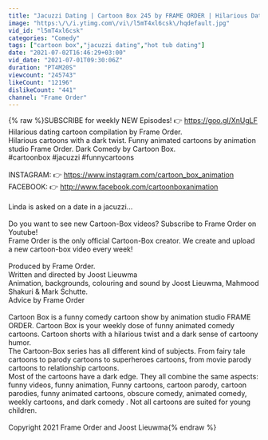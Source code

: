 ```yaml
---
title: "Jacuzzi Dating | Cartoon Box 245 by FRAME ORDER | Hilarious Dating Cartoon"
image: "https:\/\/i.ytimg.com\/vi\/l5mT4xl6csk\/hqdefault.jpg"
vid_id: "l5mT4xl6csk"
categories: "Comedy"
tags: ["cartoon box","jacuzzi dating","hot tub dating"]
date: "2021-07-02T16:46:29+03:00"
vid_date: "2021-07-01T09:30:06Z"
duration: "PT4M20S"
viewcount: "245743"
likeCount: "12196"
dislikeCount: "441"
channel: "Frame Order"
---
```

{% raw %}SUBSCRIBE for weekly NEW Episodes! 👉 <a rel="nofollow" target="blank" href="https://goo.gl/XnUgLF">https://goo.gl/XnUgLF</a><br />Hilarious dating cartoon compilation by Frame Order. <br />Hilarious cartoons with a dark twist. Funny animated cartoons by animation studio Frame Order. Dark Comedy by Cartoon Box.<br />#cartoonbox #jacuzzi #funnycartoons<br /><br />INSTAGRAM: 👉 <a rel="nofollow" target="blank" href="https://www.instagram.com/cartoon_box_animation">https://www.instagram.com/cartoon_box_animation</a><br />FACEBOOK: 👉 <a rel="nofollow" target="blank" href="http://www.facebook.com/cartoonboxanimation">http://www.facebook.com/cartoonboxanimation</a><br /><br />Linda is asked on a date in a jacuzzi...<br /><br />Do you want to see new Cartoon-Box videos? Subscribe to Frame Order on Youtube! <br />Frame Order is the only official Cartoon-Box creator. We create and upload a new cartoon-box video every week!<br /><br />Produced by Frame Order.<br />Written and directed by Joost Lieuwma<br />Animation, backgrounds, colouring and sound by Joost Lieuwma, Mahmood Shakuri &amp; Mark Schutte.<br />Advice by Frame Order<br /><br />Cartoon Box is a funny comedy cartoon show by animation studio FRAME ORDER. Cartoon Box is your weekly dose of funny animated comedy cartoons. Cartoon shorts with a hilarious twist and a dark sense of cartoony humor.<br />The Cartoon-Box series has all different kind of subjects. From fairy tale cartoons to parody cartoons to superheroes cartoons, from movie parody cartoons to relationship cartoons. <br />Most of the cartoons have a dark edge. They all combine the same aspects: funny videos, funny animation, Funny cartoons, cartoon parody, cartoon parodies, funny animated cartoons, obscure comedy, animated comedy, weekly cartoons, and dark comedy . Not all cartoons are suited for young children.<br /><br />Copyright 2021 Frame Order and Joost Lieuwma{% endraw %}
